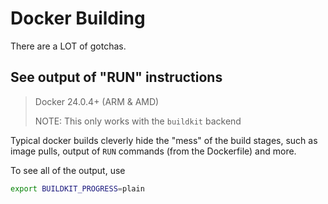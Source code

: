 # Docker Building

There are a LOT of gotchas.

## See output of "RUN" instructions

> Docker 24.0.4+ (ARM & AMD)
>
> NOTE: This only works with the `buildkit` backend

Typical docker builds cleverly hide the "mess" of the build stages, such as image pulls, output of `RUN` commands (from the Dockerfile) and more.

To see all of the output, use

```sh
export BUILDKIT_PROGRESS=plain
```
